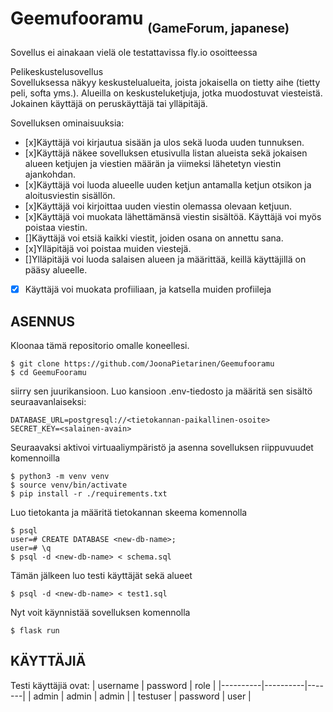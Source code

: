 # Geemufooramu <sub><sub>(GameForum, japanese)

Sovellus ei ainakaan vielä ole testattavissa fly.io osoitteessa

Pelikeskustelusovellus <br/>
Sovelluksessa näkyy keskustelualueita, joista jokaisella on tietty aihe (tietty peli, softa yms.). Alueilla on keskusteluketjuja, jotka muodostuvat viesteistä. Jokainen käyttäjä on peruskäyttäjä tai ylläpitäjä.

Sovelluksen ominaisuuksia:

- [x]Käyttäjä voi kirjautua sisään ja ulos sekä luoda uuden tunnuksen. <br/> 
- [x]Käyttäjä näkee sovelluksen etusivulla listan alueista sekä jokaisen alueen ketjujen ja viestien määrän ja viimeksi lähetetyn viestin ajankohdan. <br/>
- [x]Käyttäjä voi luoda alueelle uuden ketjun antamalla ketjun otsikon ja aloitusviestin sisällön. <br/>
- [x]Käyttäjä voi kirjoittaa uuden viestin olemassa olevaan ketjuun. <br/>
- [x]Käyttäjä voi muokata lähettämänsä viestin sisältöä. Käyttäjä voi myös poistaa viestin. <br/>
- []Käyttäjä voi etsiä kaikki viestit, joiden osana on annettu sana. <br/>
- [x]Ylläpitäjä voi poistaa muiden viestejä. <br/>
- []Ylläpitäjä voi luoda salaisen alueen ja määrittää, keillä käyttäjillä on pääsy alueelle. <br/>
- [x] Käyttäjä voi muokata profiiliaan, ja katsella muiden profiileja


## ASENNUS

Kloonaa tämä repositorio omalle koneellesi.
```
$ git clone https://github.com/JoonaPietarinen/Geemufooramu
$ cd GeemuFooramu
```
siirry sen juurikansioon. Luo kansioon .env-tiedosto ja määritä sen sisältö seuraavanlaiseksi:
```
DATABASE_URL=postgresql://<tietokannan-paikallinen-osoite>
SECRET_KEY=<salainen-avain>
```
Seuraavaksi aktivoi virtuaaliympäristö ja asenna sovelluksen riippuvuudet komennoilla
```
$ python3 -m venv venv
$ source venv/bin/activate
$ pip install -r ./requirements.txt
```
Luo tietokanta ja määritä tietokannan skeema komennolla
```
$ psql
user=# CREATE DATABASE <new-db-name>;
user=# \q
$ psql -d <new-db-name> < schema.sql
```
Tämän jälkeen luo testi käyttäjät sekä alueet
```
$ psql -d <new-db-name> < test1.sql
```
Nyt voit käynnistää sovelluksen komennolla
```
$ flask run
```

## KÄYTTÄJIÄ
Testi käyttäjiä ovat:
| username | password | role  |
|----------|----------|-------|
| admin    | admin    | admin | 
| testuser | password | user  |
